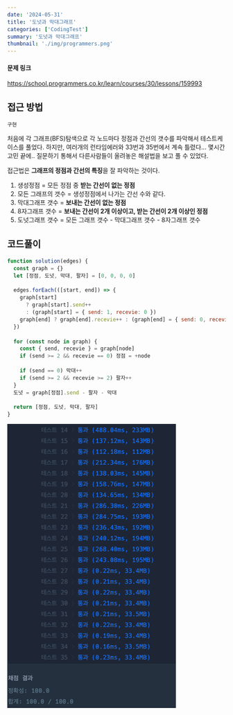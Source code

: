 ```yaml
---
date: '2024-05-31'
title: '도넛과 막대그래프'
categories: ['CodingTest']
summary: '도넛과 막대그래프'
thumbnail: './img/programmers.png'
---
```


#### 문제 링크

https://school.programmers.co.kr/learn/courses/30/lessons/159993

## 접근 방법

`구현`

처음에 각 그래프(BFS)탐색으로 각 노드마다 정점과 간선의 갯수를 파악해서 테스트케이스를 풀었다.
하지만, 여러개의 런타임에러와 33번과 35번에서 계속 틀렸다...
몇시간 고민 끝에.. 질문하기 통해서 다른사람들이 올려놓은 해설법을 보고 풀 수 있었다.

접근법은 **그래프의 정점과 간선의 특징**을 잘 파악하는 것이다.

1. 생성정점 = 모든 정점 중 **받는 간선이 없는 정점**
2. 모든 그래프의 갯수 = 생성정점에서 나가는 간선 수와 같다.
3. 막대그래프 갯수 = **보내는 간선이 없는 정점**
4. 8자그래프 갯수 = **보내는 간선이 2개 이상이고, 받는 간선이 2개 이상인 정점**
5. 도넛그래프 갯수 = 모든 그래프 갯수 - 막대그래프 갯수 - 8자그래프 갯수

## 코드풀이

```javascript
function solution(edges) {
  const graph = {}
  let [정점, 도넛, 막대, 팔자] = [0, 0, 0, 0]

  edges.forEach(([start, end]) => {
    graph[start]
      ? graph[start].send++
      : (graph[start] = { send: 1, recevie: 0 })
    graph[end] ? graph[end].recevie++ : (graph[end] = { send: 0, recevie: 1 })
  })

  for (const node in graph) {
    const { send, recevie } = graph[node]
    if (send >= 2 && recevie == 0) 정점 = +node

    if (send == 0) 막대++
    if (send >= 2 && recevie >= 2) 팔자++
  }
  도넛 = graph[정점].send - 팔자 - 막대

  return [정점, 도넛, 막대, 팔자]
}
```

![도넛과막대그래프_결과](image.png)
